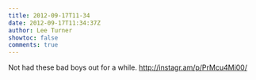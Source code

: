 ```yaml
---
title: 2012-09-17T11-34
date: 2012-09-17T11:34:37Z
author: Lee Turner
showtoc: false
comments: true
---
```


Not had these bad boys out for a while.  http://instagr.am/p/PrMcu4Mi00/

